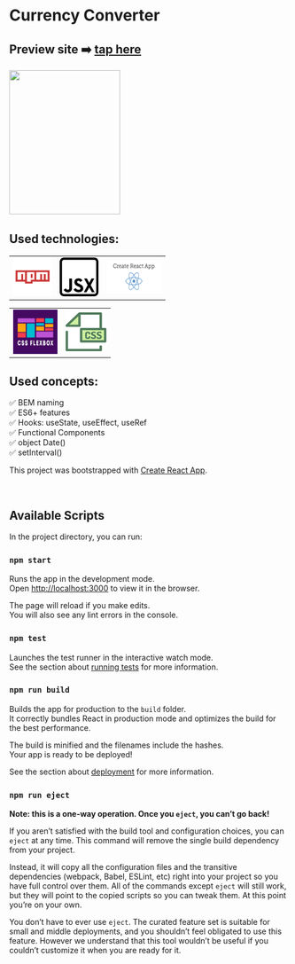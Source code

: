 # Currency Converter


## Preview site :arrow_right: [tap here](https://szymonrojek.github.io/currency-converter-react/)

<img src="./images/currency-converter-giff.gif" width="200" height="260">

<br>

## Used technologies:

<table>
  <tr>
    <td><img src="./images/npm-icon.png" width="70" height="70"></td>
    <td><img src="./images/jsx-icon.png" width="70" height="70"></td>
    <td><img src="./images/create-react-app.png" width="100" height="60"></td>
  </tr>
</table>
<table>
  <tr>
    <td><img src="./images/flexbox-icon.jpeg" width="80" height="80"></td>
    <td><img src="./images/css-icon.svg" width="75" height="70"> </td>
  </tr>
 </table>


## Used concepts:
:white_check_mark:  BEM naming 
<br>
:white_check_mark: ES6+ features 
<br>
:white_check_mark: Hooks: useState, useEffect, useRef  <br>
:white_check_mark: Functional Components
<br>
:white_check_mark: object Date()
<br>
:white_check_mark: setInterval()


This project was bootstrapped with [Create React App](https://github.com/facebook/create-react-app).

<br>

## Available Scripts

In the project directory, you can run:

### `npm start`

Runs the app in the development mode.\
Open [http://localhost:3000](http://localhost:3000) to view it in the browser.

The page will reload if you make edits.\
You will also see any lint errors in the console.

### `npm test`

Launches the test runner in the interactive watch mode.\
See the section about [running tests](https://facebook.github.io/create-react-app/docs/running-tests) for more information.

### `npm run build`

Builds the app for production to the `build` folder.\
It correctly bundles React in production mode and optimizes the build for the best performance.

The build is minified and the filenames include the hashes.\
Your app is ready to be deployed!

See the section about [deployment](https://facebook.github.io/create-react-app/docs/deployment) for more information.

### `npm run eject`

**Note: this is a one-way operation. Once you `eject`, you can’t go back!**

If you aren’t satisfied with the build tool and configuration choices, you can `eject` at any time. This command will remove the single build dependency from your project.

Instead, it will copy all the configuration files and the transitive dependencies (webpack, Babel, ESLint, etc) right into your project so you have full control over them. All of the commands except `eject` will still work, but they will point to the copied scripts so you can tweak them. At this point you’re on your own.

You don’t have to ever use `eject`. The curated feature set is suitable for small and middle deployments, and you shouldn’t feel obligated to use this feature. However we understand that this tool wouldn’t be useful if you couldn’t customize it when you are ready for it.